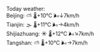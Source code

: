 Today weather:  
Beijing: ⛅️  🌡️+10°C 🌬️↓7km/h  
Tianjin: 🌫  🌡️+11°C 🌬️→4km/h  
Shijiazhuang: ☀️   🌡️+12°C 🌬️↘7km/h  
Tangshan: ⛅️  🌡️+10°C 🌬️→7km/h  
